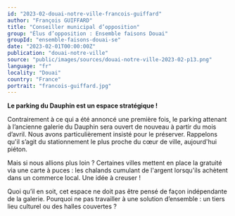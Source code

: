```yaml
---
id: "2023-02-douai-notre-ville-francois-guiffard"
author: "François GUIFFARD"
title: "Conseiller municipal d’opposition"
group: "Élus d’opposition : Ensemble faisons Douai"
groupId: "ensemble-faisons-douai-se"
date: "2023-02-01T00:00:00Z"
publication: "douai-notre-ville"
source: "public/images/sources/douai-notre-ville-2023-02-p13.png"
language: "fr"
locality: "Douai"
country: "France"
portrait: "francois-guiffard.jpg"
---
```


**Le parking du Dauphin est un espace stratégique !**

Contrairement à ce qui a été annoncé une première fois, le parking attenant à l’ancienne galerie du Dauphin sera ouvert de nouveau à partir du mois d’avril. Nous avons particulièrement insisté pour le préserver. Rappelons qu'il s’agit du stationnement le plus proche du cœur de ville, aujourd'hui piéton.

Mais si nous allions plus loin ? Certaines villes mettent en place la gratuité via une carte à puces : les chalands cumulant de l'argent lorsqu'ils achètent dans un commerce local. Une idée à creuser !

Quoi qu’il en soit, cet espace ne doit pas être pensé de façon indépendante de la galerie. Pourquoi ne pas travailler à une solution d’ensemble : un tiers lieu culturel ou des halles couvertes ?
